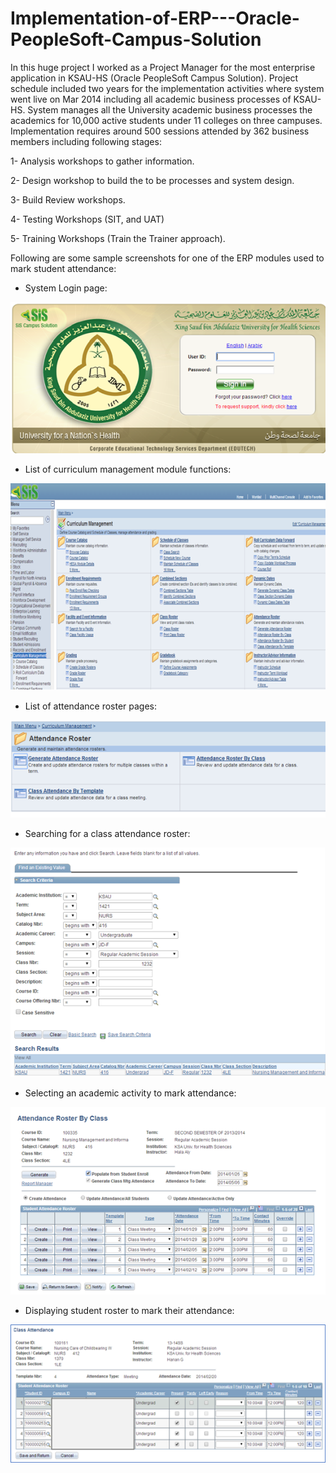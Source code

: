 # Implementation-of-ERP---Oracle-PeopleSoft-Campus-Solution
In this huge project I worked as a Project Manager for the most enterprise application in KSAU-HS (Oracle PeopleSoft Campus Solution). 
Project schedule included two years for the implementation activities where system went live on Mar 2014 including all academic business processes of KSAU-HS.
System manages all the University academic business processes the academics for 10,000 active students under 11 colleges on three campuses.
Implementation requires around 500 sessions attended by 362 business members including following stages:

1- Analysis workshops to gather information.

2- Design workshop to build the to be processes and system design.

3- Build Review workshops.

4- Testing Workshops (SIT, and UAT)

5- Training Workshops (Train the Trainer approach). 

Following are some sample screenshots for one of the ERP modules used to mark student attendance:
* System Login page:

![Sample Graph](https://github.com/mutawakel-oss/Implementation-of-ERP---Oracle-PeopleSoft-Campus-Solution/blob/main/1.png)
* List of curriculum management module functions:


![Sample Graph](https://github.com/mutawakel-oss/Implementation-of-ERP---Oracle-PeopleSoft-Campus-Solution/blob/main/2.png)
* List of attendance roster pages:


![Sample Graph](https://github.com/mutawakel-oss/Implementation-of-ERP---Oracle-PeopleSoft-Campus-Solution/blob/main/3.png)
* Searching for a class attendance roster:


![Sample Graph](https://github.com/mutawakel-oss/Implementation-of-ERP---Oracle-PeopleSoft-Campus-Solution/blob/main/4.png)
* Selecting an academic activity to mark attendance:


![Sample Graph](https://github.com/mutawakel-oss/Implementation-of-ERP---Oracle-PeopleSoft-Campus-Solution/blob/main/5.png)
* Displaying student roster to mark their attendance:


![Sample Graph](https://github.com/mutawakel-oss/Implementation-of-ERP---Oracle-PeopleSoft-Campus-Solution/blob/main/6.png)
